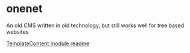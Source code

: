 # onenet
An old CMS written in old technology, but still works well for tree based websites

[TemplateContent module readme](https://github.com/renderspace/onenet/blob/master/docs/TemplateContent.md)
